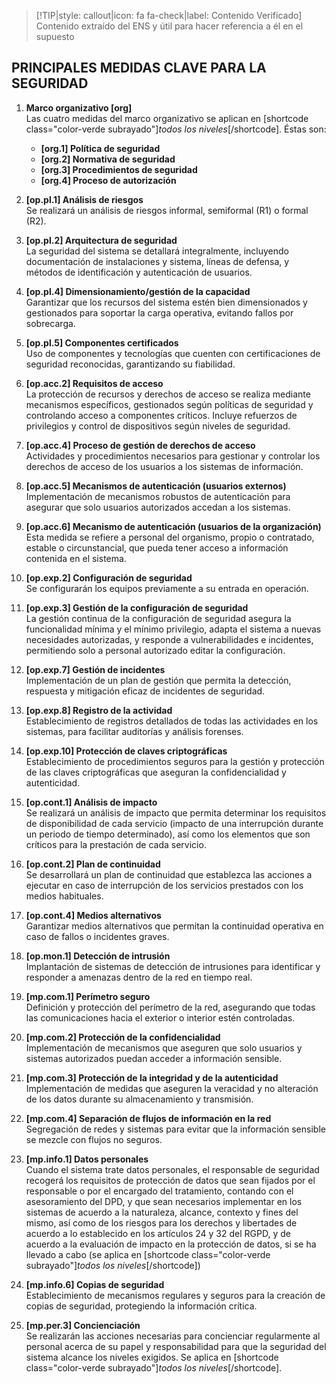 > [!TIP|style: callout|icon: fa fa-check|label: Contenido Verificado]
> Contenido extraído del ENS y útil para hacer referencia a él en el supuesto

## PRINCIPALES MEDIDAS CLAVE PARA LA SEGURIDAD <!-- {docsify-ignore} -->

1. **Marco organizativo [org]**  
    Las cuatro medidas del marco organizativo se aplican en [shortcode class="color-verde subrayado"]_todos los niveles_[/shortcode]. Éstas son:
    - **[org.1] Política de seguridad**
    - **[org.2] Normativa de seguridad**
    - **[org.3] Procedimientos de seguridad**
    - **[org.4] Proceso de autorización**

2. **[op.pl.1] Análisis de riesgos**  
   Se realizará un análisis de riesgos informal, semiformal (R1) o formal (R2).

3. **[op.pl.2] Arquitectura de seguridad**  
   La seguridad del sistema se detallará integralmente, incluyendo documentación de instalaciones y sistema, líneas de defensa, y métodos de identificación y autenticación de usuarios.

4. **[op.pl.4] Dimensionamiento/gestión de la capacidad**  
   Garantizar que los recursos del sistema estén bien dimensionados y gestionados para soportar la carga operativa, evitando fallos por sobrecarga.

5. **[op.pl.5] Componentes certificados**  
    Uso de componentes y tecnologías que cuenten con certificaciones de seguridad reconocidas, garantizando su fiabilidad.

6. **[op.acc.2] Requisitos de acceso**  
   La protección de recursos y derechos de acceso se realiza mediante mecanismos específicos, gestionados según políticas de seguridad y controlando acceso a componentes críticos. Incluye refuerzos de privilegios y control de dispositivos según niveles de seguridad.

7. **[op.acc.4] Proceso de gestión de derechos de acceso**  
   Actividades y procedimientos necesarios para gestionar y controlar los derechos de acceso de los usuarios a los sistemas de información.
    
8. **[op.acc.5] Mecanismos de autenticación (usuarios externos)**  
   Implementación de mecanismos robustos de autenticación para asegurar que solo usuarios autorizados accedan a los sistemas.

9. **[op.acc.6] Mecanismo de autenticación (usuarios de la organización)**  
   Esta medida se refiere a personal del organismo, propio o contratado, estable o circunstancial, que pueda tener acceso a información contenida en el sistema.

10. **[op.exp.2] Configuración de seguridad**  
   Se configurarán los equipos previamente a su entrada en operación.

11. **[op.exp.3] Gestión de la configuración de seguridad**  
   La gestión continua de la configuración de seguridad asegura la funcionalidad mínima y el mínimo privilegio, adapta el sistema a nuevas necesidades autorizadas, y responde a vulnerabilidades e incidentes, permitiendo solo a personal autorizado editar la configuración.

12. **[op.exp.7] Gestión de incidentes**  
    Implementación de un plan de gestión que permita la detección, respuesta y mitigación eficaz de incidentes de seguridad.

13. **[op.exp.8] Registro de la actividad**  
   Establecimiento de registros detallados de todas las actividades en los sistemas, para facilitar auditorías y análisis forenses.

14. **[op.exp.10] Protección de claves criptográficas**  
    Establecimiento de procedimientos seguros para la gestión y protección de las claves criptográficas que aseguran la confidencialidad y autenticidad.

15. **[op.cont.1] Análisis de impacto**  
   Se realizará un análisis de impacto que permita determinar los requisitos de disponibilidad de cada servicio (impacto de una interrupción durante un periodo de tiempo determinado), así como los elementos que son críticos para la prestación de cada servicio.

16. **[op.cont.2] Plan de continuidad**  
   Se desarrollará un plan de continuidad que establezca las acciones a ejecutar en caso de interrupción de los servicios prestados con los medios habituales.

17. **[op.cont.4] Medios alternativos**  
   Garantizar medios alternativos que permitan la continuidad operativa en caso de fallos o incidentes graves.

18. **[op.mon.1] Detección de intrusión**  
    Implantación de sistemas de detección de intrusiones para identificar y responder a amenazas dentro de la red en tiempo real.

19. **[mp.com.1] Perímetro seguro**  
   Definición y protección del perímetro de la red, asegurando que todas las comunicaciones hacia el exterior o interior estén controladas.

20. **[mp.com.2] Protección de la confidencialidad**  
    Implementación de mecanismos que aseguren que solo usuarios y sistemas autorizados puedan acceder a información sensible.

21. **[mp.com.3] Protección de la integridad y de la autenticidad**  
   Implementación de medidas que aseguren la veracidad y no alteración de los datos durante su almacenamiento y transmisión.

22. **[mp.com.4] Separación de flujos de información en la red**  
   Segregación de redes y sistemas para evitar que la información sensible se mezcle con flujos no seguros.

23. **[mp.info.1]	Datos personales**  
   Cuando el sistema trate datos personales, el responsable de seguridad recogerá los requisitos de protección de datos que sean fijados por el responsable o por el encargado del tratamiento, contando con el asesoramiento del DPD, y que sean necesarios implementar en los sistemas de acuerdo a la naturaleza, alcance, contexto y fines del mismo, así como de los riesgos para los derechos y libertades de acuerdo a lo establecido en los artículos 24 y 32 del RGPD, y de acuerdo a la evaluación de impacto en la protección de datos, si se ha llevado a cabo (se aplica en [shortcode class="color-verde subrayado"]_todos los niveles_[/shortcode]) 

24. **[mp.info.6] Copias de seguridad**  
    Establecimiento de mecanismos regulares y seguros para la creación de copias de seguridad, protegiendo la información crítica.

25. **[mp.per.3] Concienciación**  
   Se realizarán las acciones necesarias para concienciar regularmente al personal acerca de su papel y responsabilidad para que la seguridad del sistema alcance los niveles exigidos. Se aplica en [shortcode class="color-verde subrayado"]_todos los niveles_[/shortcode].
